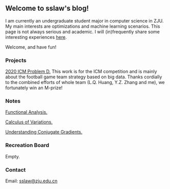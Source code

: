 ## Welcome to sslaw's blog!

I am currently an undergraduate student major in computer science in ZJU. My main interests are optimizations and machine learning scenarios.
This page is not always serious and academic. I will (in)frequently share some interesting experiences [here](https://github.com/lawsuisum/lawsuisum.github.io). 

Welcome, and have fun!

### Projects

[2020 ICM Problem D.](https://github.com/lawsuisum/2020-ICM-D) This work is for the ICM competition and is mainly about the football game team strategy based on big data. Thanks cordially to the combined efforts of whole team (L.Q. Huang, Y.Z. Zhang and me), we fortunately win an M-prize!

### Notes

[Functional Analysis.](https://github.com/lawsuisum/lawsuisum.github.io/tree/main/Notes/Functional%20Analysis) 

[Calculus of Variations.](https://github.com/lawsuisum/lawsuisum.github.io/blob/main/Notes/Calculus%20of%20Variations.pdf)

[Understanding Conjugate Gradients.](https://github.com/lawsuisum/lawsuisum.github.io/blob/main/Notes/Understanding_Conjugate_Gradients.pdf)

### Recreation Board

Empty.

### Contact

Email: sslaw@zju.edu.cn
